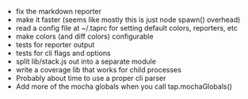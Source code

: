 - fix the markdown reporter
- make it faster (seems like mostly this is just node spawn() overhead)
- read a config file at ~/.taprc for setting default colors,
  reporters, etc
- make colors (and diff colors) configurable
- tests for reporter output
- tests for cli flags and options
- split lib/stack.js out into a separate module
- write a coverage lib that works for child processes
- Probably about time to use a proper cli parser
- Add more of the mocha globals when you call tap.mochaGlobals()
